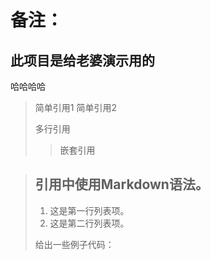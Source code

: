 # 备注：
## 此项目是给老婆演示用的
哈哈哈哈
> 简单引用1
 > 简单引用2
 >
 > 多行引用
 >> 嵌套引用

 > ## 引用中使用Markdown语法。
 >
 > 1.   这是第一行列表项。
 > 2.   这是第二行列表项。
 >
 > 给出一些例子代码：
 > 
